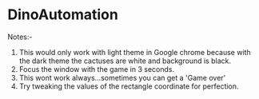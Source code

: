 # DinoAutomation
Notes:-

1) This would only work with light theme in Google chrome because with the dark theme the cactuses are white and background is black.
2) Focus the window with the game in 3 seconds.
3) This wont work always...sometimes you can get a 'Game over'
4) Try tweaking the values of the rectangle coordinate for perfection.
